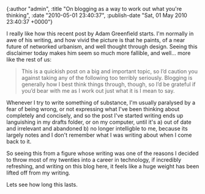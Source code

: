 

{:author "admin", :title "On blogging as a way to work out what you're thinking", :date "2010-05-01 23:40:37", :publish-date "Sat, 01 May 2010 23:40:37 +0000"}



<!-- content below -->

I really like how this recent post by Adam Greenfield starts. I'm normally in awe of his writing, and how vivid the picture is that he paints, of a near future of networked urbanism, and well thought through design. Seeing this disclaimer today makes him seem so much more fallible, and well... more like the rest of us:
<blockquote>This is a quickish post on a big and important topic, so I’d caution you against taking any of the following too terribly seriously. Blogging is generally how I best think things through, though, so I’d be grateful if you’d bear with me as I work out just what it is I mean to say.</blockquote>
Whenever I try to write something of substance, I'm usually paralysed by a fear of being wrong, or not expressing what I've been thinking about completely and concisely, and so the post I've started writing ends up languishing in my drafts folder, or on my computer, until it's a) out of date and irrelevant and abandoned b) no longer intelligble to me, because its largely notes and I don't remember what I was writing about when I come back to it.

So seeing this from a figure whose writing was one of the reasons I decided to throw most of my twenties into a career in technology, if incredibly refreshing, and writing on this blog here, it feels like a huge weight has been lifted off from my writing.

Lets see how long this lasts.

